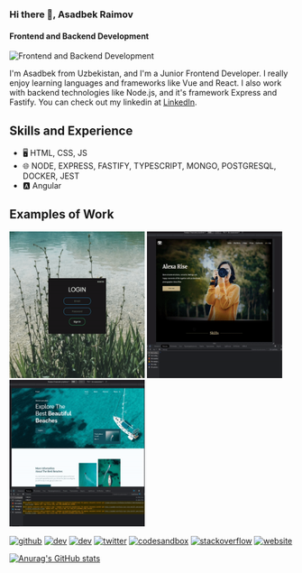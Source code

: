 ### Hi there 👋, Asadbek Raimov
#### Frontend and Backend Development
![Frontend and Backend Development]([https://media-exp1.licdn.com/dms/image/C4D16AQFXGCbwq5Yv8w/profile-displaybackgroundimage-shrink_350_1400/0/1645886802077?e=1651708800&v=beta&t=yXH6UIBIbJ9FXplp7BWBQTtQe19LWHIa_kqd0BqA79k](https://media-exp1.licdn.com/dms/image/C4D16AQHuIobo8-WxLw/profile-displaybackgroundimage-shrink_350_1400/0/1652043782631?e=1658966400&v=beta&t=Rftp7ENP16_Bl6K6V7F85beDSnx_pMPW8hgFSmbuFaI))

I'm Asadbek from Uzbekistan, and I'm a Junior Frontend Developer. I really enjoy learning languages and frameworks like Vue and React. I also work with backend technologies like Node.js, and it's framework Express and Fastify. You can check out my linkedin at [LinkedIn](https://www.linkedin.com/in/asadbek-raimov-b700881ba/).


## Skills and Experience
* 🖥️ HTML, CSS, JS
* 🌐 NODE, EXPRESS, FASTIFY, TYPESCRIPT, MONGO, POSTGRESQL, DOCKER, JEST
* 🅰 Angular

## Examples of Work
<img src="https://github.com/asadbek2021/asadbek2021/blob/main/ezgif.com-gif-maker.gif" alt="gif" width=240 height=260> <img src="https://github.com/asadbek2021/asadbek2021/blob/main/ezgif.com-gif-maker%20(1).gif" alt="gif" width=240 height=260> <img src="https://github.com/asadbek2021/asadbek2021/blob/main/adaptive-site.gif" alt="gif" width=240 height=260>


[<img src='https://cdn.jsdelivr.net/npm/simple-icons@3.0.1/icons/github.svg' alt='github' height='40'>](https://github.com/asadbek2021)  [<img src='https://cdn.jsdelivr.net/npm/simple-icons@3.0.1/icons/dev-dot-to.svg' alt='dev' height='40'>](https://dev.to/asadbek2021)  [<img src='https://cdn.jsdelivr.net/npm/simple-icons@3.0.1/icons/hashnode.svg' alt='dev' height='40'>](asadbek-raimov)  [<img src='https://cdn.jsdelivr.net/npm/simple-icons@3.0.1/icons/twitter.svg' alt='twitter' height='40'>](https://twitter.com/asadbek-raimov)  [<img src='https://cdn.jsdelivr.net/npm/simple-icons@3.0.1/icons/codesandbox.svg' alt='codesandbox' height='40'>](https://codesandbox.io/u/asadbek-raimov)  [<img src='https://cdn.jsdelivr.net/npm/simple-icons@3.0.1/icons/stackoverflow.svg' alt='stackoverflow' height='40'>](https://stackoverflow.com/users/16590184/asadbek-raimov)  [<img src='https://cdn.jsdelivr.net/npm/simple-icons@3.0.1/icons/icloud.svg' alt='website' height='40'>](https://asadbek2021.github.io/rsschool-cv/)  




[![Anurag's GitHub stats](https://github-readme-stats.vercel.app/api?username=asadbek2021)](https://github.com/anuraghazra/github-readme-stats)

